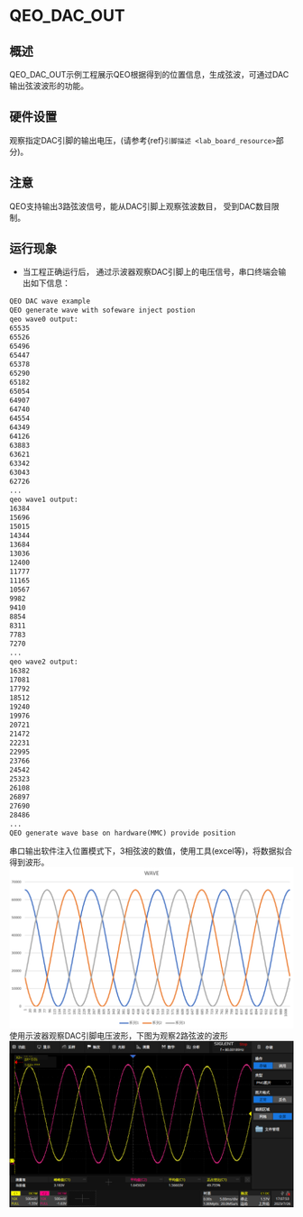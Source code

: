 # QEO_DAC_OUT

## 概述

QEO_DAC_OUT示例工程展示QEO根据得到的位置信息，生成弦波，可通过DAC输出弦波波形的功能。

## 硬件设置

观察指定DAC引脚的输出电压，(请参考{ref}`引脚描述 <lab_board_resource>`部分)。

## 注意

QEO支持输出3路弦波信号，能从DAC引脚上观察弦波数目， 受到DAC数目限制。

## 运行现象

- 当工程正确运行后， 通过示波器观察DAC引脚上的电压信号，串口终端会输出如下信息：
```console
QEO DAC wave example
QEO generate wave with sofeware inject postion
qeo wave0 output:
65535
65526
65496
65447
65378
65290
65182
65054
64907
64740
64554
64349
64126
63883
63621
63342
63043
62726
...
qeo wave1 output:
16384
15696
15015
14344
13684
13036
12400
11777
11165
10567
9982
9410
8854
8311
7783
7270
...
qeo wave2 output:
16382
17081
17792
18512
19240
19976
20721
21472
22231
22995
23766
24542
25323
26108
26897
27690
28486
...
QEO generate wave base on hardware(MMC) provide position
```
串口输出软件注入位置模式下，3相弦波的数值，使用工具(excel等)，将数据拟合得到波形。
![](../../../../../../assets/sdk/samples/qeo_dac_1.png)
使用示波器观察DAC引脚电压波形，下图为观察2路弦波的波形
![](../../../../../../assets/sdk/samples/qeo_dac_2.png)


